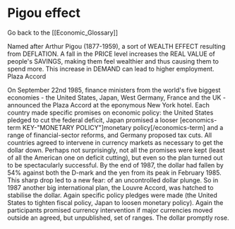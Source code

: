 # Pigou effect

Go back to the [[Economic_Glossary]]


Named after Arthur Pigou (1877-1959), a sort of WEALTH EFFECT resulting from DEFLATION. A fall in the PRICE level increases the REAL VALUE of people's SAVINGS, making them feel wealthier and thus causing them to spend more. This increase in DEMAND can lead to higher employment.
Plaza Accord

On September 22nd 1985, finance ministers from the world's five biggest economies - the United States, Japan, West Germany, France and the UK - announced the Plaza Accord at the eponymous New York hotel. Each country made specific promises on economic policy: the United States pledged to cut the federal deficit, Japan promised a looser [economics-term KEY-"MONETARY POLICY"]monetary policy[/economics-term] and a range of financial-sector reforms, and Germany proposed tax cuts. All countries agreed to intervene in currency markets as necessary to get the dollar down. Perhaps not surprisingly, not all the promises were kept (least of all the American one on deficit cutting), but even so the plan turned out to be spectacularly successful. By the end of 1987, the dollar had fallen by 54% against both the D-mark and the yen from its peak in February 1985. This sharp drop led to a new fear: of an uncontrolled dollar plunge. So in 1987 another big international plan, the Louvre Accord, was hatched to stabilise the dollar. Again specific policy pledges were made (the United States to tighten fiscal policy, Japan to loosen monetary policy). Again the participants promised currency intervention if major currencies moved outside an agreed, but unpublished, set of ranges. The dollar promptly rose.

